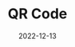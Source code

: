 ---
title: QR Code
projectLink: https://qr-code.codenime.xyz/
# repoLink: https://github.com/sozonome/spoker
description: Simple QR Code Generator with react
date: "2022-12-13"
icon: "/app_icons/qr-code.png"
featured: true
stacks: 
  - chakra-ui
  - react
---